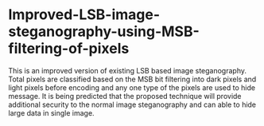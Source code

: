 # Improved-LSB-image-steganography-using-MSB-filtering-of-pixels

This is an improved version of existing LSB based image steganography. Total pixels are classified based on the MSB bit filtering into dark pixels and light pixels before encoding and any one type of the pixels are used to hide message. It is being predicted that the proposed technique will provide additional security to the normal image steganography and can able to hide large data in single image.
